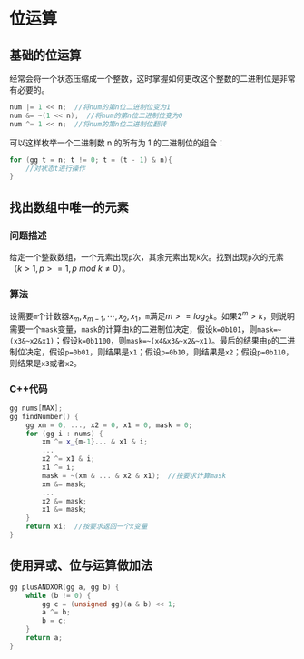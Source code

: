 # 位运算

## 基础的位运算

经常会将一个状态压缩成一个整数，这时掌握如何更改这个整数的二进制位是非常有必要的。

```cpp
num |= 1 << n;  //将num的第n位二进制位变为1
num &= ~(1 << n);  //将num的第n位二进制位变为0
num ^= 1 << n;  //将num的第n位二进制位翻转
```

可以这样枚举一个二进制数 n 的所有为 1 的二进制位的组合：

```cpp
for (gg t = n; t != 0; t = (t - 1) & n){
    //对状态t进行操作
}
```

## 找出数组中唯一的元素

### 问题描述

给定一个整数数组，一个元素出现`p`次，其余元素出现`k`次。找到出现`p`次的元素（$k>1,p>=1,p\ mod\ k\not ={0}$）。

### 算法

设需要`m`个计数器$x_m,x_{m-1},\cdots,x_2,x_1$，`m`满足$m>=log_2 k$。如果$2^m>k$，则说明需要一个`mask`变量，`mask`的计算由`k`的二进制位决定，假设`k=0b101`，则`mask=~(x3&~x2&x1)`；假设`k=0b1100`，则`mask=~(x4&x3&~x2&~x1)`。最后的结果由`p`的二进制位决定，假设`p=0b01`，则结果是`x1`；假设`p=0b10`，则结果是`x2`；假设`p=0b110`，则结果是`x3`或者`x2`。

### C++代码

```cpp
gg nums[MAX];
gg findNumber() {
    gg xm = 0, ..., x2 = 0, x1 = 0, mask = 0;
    for (gg i : nums) {
        xm ^= x_{m-1}... & x1 & i;
        ...
        x2 ^= x1 & i;
        x1 ^= i;
        mask = ~(xm & ... & x2 & x1);  //按要求计算mask
        xm &= mask;
        ...
        x2 &= mask;
        x1 &= mask;
    }
    return xi;  //按要求返回一个x变量
}
```

## 使用异或、位与运算做加法

```cpp
gg plusANDXOR(gg a, gg b) {
    while (b != 0) {
        gg c = (unsigned gg)(a & b) << 1;
        a ^= b;
        b = c;
    }
    return a;
}
```
